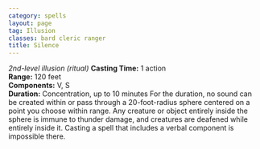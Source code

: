```yaml
---
category: spells
layout: page
tag: Illusion
classes: bard cleric ranger
title: Silence
---
```


_2nd-level illusion (ritual)_ **Casting Time:** 1 action    
**Range:** 120 feet    
**Components:** V, S    
**Duration:** Concentration, up to 10 minutes For the duration, no sound can be created within or pass through a 20-foot-radius sphere centered on a point you choose within range. Any creature or object entirely inside the sphere is immune to thunder damage, and creatures are deafened while entirely inside it. Casting a spell that includes a verbal component is impossible there.